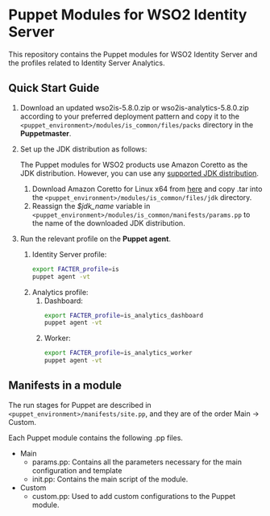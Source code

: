 # Puppet Modules for WSO2 Identity Server

This repository contains the Puppet modules for WSO2 Identity Server and the profiles related to Identity Server Analytics.

## Quick Start Guide
1. Download an updated wso2is-5.8.0.zip or wso2is-analytics-5.8.0.zip according to your preferred deployment pattern and copy it to the `<puppet_environment>/modules/is_common/files/packs` directory in the **Puppetmaster**.

2. Set up the JDK distribution as follows:

   The Puppet modules for WSO2 products use Amazon Coretto as the JDK distribution. However, you can use any [supported JDK distribution](https://docs.wso2.com/display/compatibility/Tested+Operating+Systems+and+JDKs).
   1. Download Amazon Coretto for Linux x64 from [here](https://docs.aws.amazon.com/corretto/latest/corretto-8-ug/downloads-list.html) and copy .tar into the `<puppet_environment>/modules/is_common/files/jdk` directory.
   2. Reassign the *$jdk_name* variable in `<puppet_environment>/modules/is_common/manifests/params.pp` to the name of the downloaded JDK distribution.
3. Run the relevant profile on the **Puppet agent**.
    1. Identity Server profile:
        ```bash
        export FACTER_profile=is
        puppet agent -vt
        ```
    2. Analytics profile:
        1. Dashboard:
            ```bash
            export FACTER_profile=is_analytics_dashboard
            puppet agent -vt
            ```
        2. Worker:
            ```bash
            export FACTER_profile=is_analytics_worker
            puppet agent -vt
            ```

## Manifests in a module
The run stages for Puppet are described in `<puppet_environment>/manifests/site.pp`, and they are of the order Main -> Custom.

Each Puppet module contains the following .pp files.
* Main
    * params.pp: Contains all the parameters necessary for the main configuration and template
    * init.pp: Contains the main script of the module.
* Custom
    * custom.pp: Used to add custom configurations to the Puppet module.
    